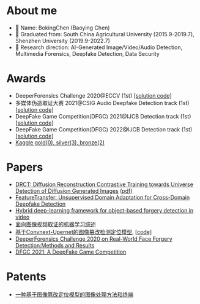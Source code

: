 # About me
- 👋 Name: BokingChen (Baoying Chen)
- 💞️ Graduated from: South China Agricultural University (2015.9-2019.7), Shenzhen University (2019.9-2022.7)
- 🌱 Research direction: AI-Generated Image/Video/Audio Detection, Multimedia Forensics, Deepfake Detection, Data Security
<!-- -👀 I’m looking to collaborate on ...
- 📫 How to reach me ... -->

# Awards
- DeeperForensics Challenge 2020@ECCV (1st) [[solution code]](https://github.com/beibuwandeluori/DeeperForensicsChallengeSolution)
- 多媒体伪造取证大赛 2021@CSIG Audio Deepfake Detection track (1st) [[solution code]](https://github.com/beibuwandeluori/CSIG_audio)
- DeepFake Game Competition(DFGC) 2021@IJCB Detection track (1st) [[solution code]](https://github.com/beibuwandeluori/DFGC_Detection)
- DeepFake Game Competition(DFGC) 2022@IJCB Detection track (1st) [[solution code]](https://github.com/chenhanch/DFGC-2022-1st-place)
- [Kaggle gold(0), silver(3), bronze(2)](https://www.kaggle.com/chenbaoying)

# Papers
- [DRCT: Diffusion Reconstruction Contrastive Training towards Universe Detection of Diffusion Generated Images](https://icml.cc/virtual/2024/poster/33086) ([pdf](https://openreview.net/pdf?id=oRLwyayrh1))
- [FeatureTransfer: Unsupervised Domain Adaptation for Cross-Domain Deepfake Detection](https://www.hindawi.com/journals/scn/2021/9942754/)
- [Hybrid deep-learning framework for object-based forgery detection in video](https://www.sciencedirect.com/science/article/abs/pii/S0923596522000406)
- [面向图像视频取证的机器学习综述](http://www.cnki.com.cn/Article/CJFDTotal-XXCN202112001.htm)
- [基于Convnext-Upernet的图像篡改检测定位模型](https://kns.cnki.net/kcms2/article/abstract?v=vwvUC7i0o3aTPsmdiADfoovBFabmAD8ViExY0geQTvdMzqZH3K-1mBWypD6VBotswDcPBfV_q8HgmlonqzWrmnH5tIV3ZRSs-cJGJ7suRBjTQGrdaAlDWcr5WYLF-nwFds41cZwQf94=&uniplatform=NZKPT&language=CHS), [\[code\]](https://github.com/LinhuiHu/Convnext-Upernet)
- [DeeperForensics Challenge 2020 on Real-World Face Forgery Detection:Methods and Results](https://arxiv.org/pdf/2102.09471.pdf)
- [DFGC 2021: A DeepFake Game Competition](https://arxiv.org/pdf/2106.01217.pdf)

# Patents
- [一种基于图像篡改定位模型的图像处理方法和终端](https://xueshu.baidu.com/usercenter/paper/show?paperid=1k1t02s0f8620ma0a932001092044195&site=xueshu_se)

<!---
beibuwandeluori/beibuwandeluori is a ✨ special ✨ repository because its `README.md` (this file) appears on your GitHub profile.
You can click the Preview link to take a look at your changes.
--->
